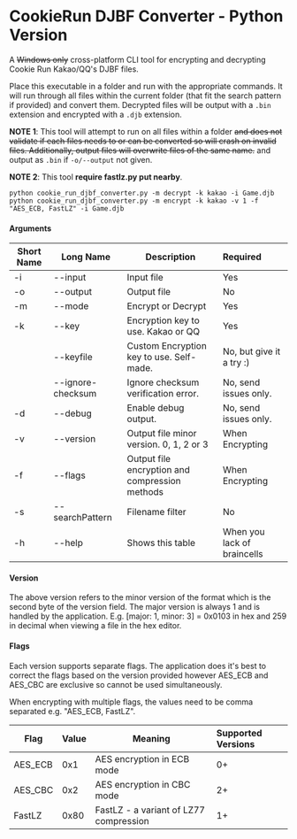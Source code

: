 # CookieRun DJBF Converter - Python Version

A ~~Windows only~~ cross-platform CLI tool for encrypting and decrypting Cookie Run Kakao/QQ's DJBF files. 

Place this executable in a folder and run with the appropriate commands. It will run through all files within the current folder (that fit the search pattern if provided) and convert them.  Decrypted files will be output with a `.bin` extension and encrypted with a `.djb` extension.

**NOTE 1**: This tool will attempt to run on all files within a folder ~~and does not validate if each files needs to or can be converted so will crash on invalid files. Additionally, output files will overwrite files of the same name.~~ and output as `.bin` if `-o/--output` not given.

**NOTE 2**: This tool __require fastlz.py put nearby__.

`python cookie_run_djbf_converter.py -m decrypt -k kakao -i Game.djb`  
`python cookie_run_djbf_converter.py -m encrypt -k kakao -v 1 -f "AES_ECB, FastLZ" -i Game.djb`

#### Arguments
| Short Name | Long Name | Description | Required
| ---- | ---- | ---- | :---- |
| -i | \--input | Input file | Yes
| -o | \--output | Output file | No
| -m | \--mode | Encrypt or Decrypt | Yes
| -k | \--key | Encryption key to use. Kakao or QQ | Yes
|    | \--keyfile | Custom Encryption key to use. Self-made. | No, but give it a try :)
|    | \--ignore-checksum | Ignore checksum verification error. | No, send issues only.
| -d | \--debug | Enable debug output. | No, send issues only.
| -v | \--version | Output file minor version. 0, 1, 2 or 3 | When Encrypting
| -f | \--flags | Output file encryption and compression methods |  When Encrypting
| -s | \--searchPattern | Filename filter | No
| -h | \--help | Shows this table | When you lack of braincells |

#### Version

The above version refers to the minor version of the format which is the second byte of the version field. The major version is always 1 and is handled by the application. E.g.  [major: 1, minor: 3] = 0x0103 in hex and 259 in decimal when viewing a file in the hex editor.

#### Flags

Each version supports separate flags. The application does it's best to correct the flags based on the version provided however AES_ECB and AES_CBC are exclusive so cannot be used simultaneously.

When encrypting with multiple flags, the values need to be comma separated e.g. "AES_ECB, FastLZ".

| Flag | Value | Meaning | Supported Versions
| ---- | ---- |---- | :---- |
| AES_ECB | 0x1 |AES encryption in ECB mode | 0+
| AES_CBC | 0x2 | AES encryption in CBC mode | 2+
| FastLZ | 0x80 |FastLZ - a variant of LZ77 compression   | 1+

